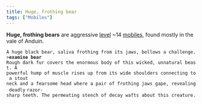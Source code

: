 ```yaml
---
title: Huge, frothing bear
tags: ["Mobiles"]
---
```

**Huge, frothing bears** are aggressive [level](level "wikilink") ~14
[mobiles](mobile "wikilink"), found mostly in the vale of Anduin.

`A huge black bear, saliva frothing from its jaws, bellows a challenge.`
`>`**`examine bear`**
`Rough dark fur covers the enormous body of this wicked, unnatural beast. A`
`powerful hump of muscle rises up from its wide shoulders connecting to a stout`
`neck and a fearsome head where a pair of frothing jaws gape, revealing deadly`
`razor-sharp teeth. The permeating stench of decay wafts about this creature.`
